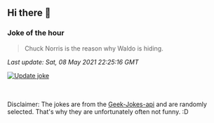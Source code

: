 ## Hi there 👋

### Joke of the hour
<!-- joke -->
>Chuck Norris is the reason why Waldo is hiding.
<!-- /joke -->

*Last update: Sat, 08 May 2021 22:25:16 GMT*

[![Update joke](https://github.com/nclskfm/nclskfm/actions/workflows/joke.yml/badge.svg)](https://github.com/nclskfm/nclskfm/actions/workflows/joke.yml)

<br><br>
Disclaimer: The jokes are from the [Geek-Jokes-api](https://github.com/sameerkumar18/geek-joke-api) and are randomly selected. That's why they are unfortunately often not funny. :D
